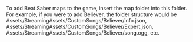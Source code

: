 To add Beat Saber maps to the game, insert the map folder into this folder.
For example, if you were to add Believer, the folder structure would be
Assets/StreamingAssets/CustomSongs/Believer/info.json,
Assets/StreamingAssets/CustomSongs/Believer/Expert.json,
Assets/StreamingAssets/CustomSongs/Believer/song.ogg,
etc.
